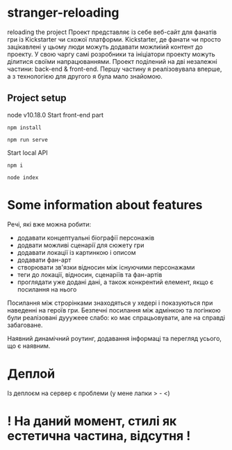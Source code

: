 # stranger-reloading
reloading the project
Проект  представляє із себе веб-сайт для фанатів гри із Kickstarter чи схожої платформи.                                     Kickstarter, де фанати чи просто зацікавлені у цьому люди можуть додавати можлиіий контент до проекту. У свою чаргу самі розробники та ініціатори проекту можуть ділитися своїми напрацюваннями.
Проект поділений на дві незалежні частини: back-end & front-end. Першу частину я реалізовувала вперше, а з технологією для другого я була мало знайомою.

## Project setup
node v10.18.0
Start front-end part
```
npm install
```
```
npm run serve
```
Start local API
```
npm i
```
```
node index
```

# Some information about features
Речі, які вже можна робити: 
* додавати концептуальні біографії персонажів
* додвати можливі сценарії для сюжету гри
* додавати локації із картинкою і описом
* додавати фан-арт
* створювати зв'язки відносин між існуючими персонажами
* теги до локації, відносин, сценаріїв та фан-артів
* проглядати уже додані дані, а також конкрентий елемент, якщо є посилання на нього

Посилання між строрінками знаходяться у хедері і показуються при наведенні на героїв гри. Безпечні посилання між адмінкою та логінкою були реалізовані дууужеее слабо: ко має спрацьовувати, але на справді забаговане.

Наявний динамічний роутинг, додавання інформаці та перегляд усього, що є наявним.

# Деплой
Із деплоєм на сервер є проблеми (у мене лапки > - <)


! На даний момент, стилі як естетична частина, відсутня !
===
